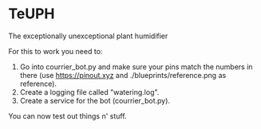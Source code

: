 # TeUPH
The exceptionally unexceptional plant humidifier

For this to work you need to:
1. Go into courrier_bot.py and make sure your pins match the numbers in there (use https://pinout.xyz and ./blueprints/reference.png as reference).
2. Create a logging file called "watering.log".
3. Create a service for the bot (courrier_bot.py).

You can now test out things n' stuff.
